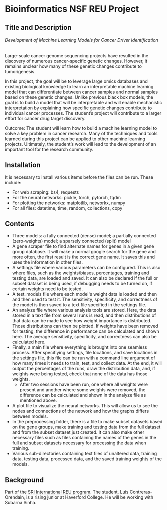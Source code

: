 # Bioinformatics NSF REU Project

## Title and Description
###### Development of Machine Learning Models for Cancer Driver Identification
Large-scale cancer genome sequencing projects have resulted in the discovery of numerous cancer-specific genetic changes. However, it remains unclear how many of these genetic changes contribute to tumorigenesis.

In this project, the goal will be to leverage large omics databases and existing biological knowledge to learn an interpretable machine learning model that can differentiate between cancer samples and normal samples based on these genetic changes. Unlike previous black box models, the goal is to build a model that will be interpretable and will enable mechanistic interpretation by explaining how specific genetic changes contribute to individual cancer processes. The student’s project will contribute to a larger effort for cancer drug target discovery.

Outcome: The student will learn how to build a machine learning model to solve a key problem in cancer research. Many of the techniques and tools learned during this project can be applied to other machine learning projects. Ultimately, the student’s work will lead to the development of an important tool for the research community.

## Installation
It is necessary to install various items before the files can be run. These include:
- For web scraping: bs4, requests
- For the neural networks: pickle, torch, pytorch, tqdm
- For plotting the networks: matplotlib, networkx, numpy
- For all files: datetime, time, random, collections, copy

## Contents
- Three models: a fully connected (dense) model; a partially connected (zero-weights) model; a sparsely connected (split) model
- A gene scraper file to find alternate names for genes in a given gene group database. It will make a normal google search for the gene and more often, the first result is the correct gene name. It saves this and uses the information in other files.
- A settings file where various parameters can be configured. This is also where files, such as the weights/biases, percentages, training and testing data, are loaded and saved. It can also be declared if the full or subset dataset is being used, if debugging needs to be turned on, if certain weights need to be tested.
- A test\_models file where each model's weight data is loaded and then and then used to test it. The sensitivity, specificity, and correctness of the model is then saved to a text file specified in the settings file.
- An analyze file where various analysis tools are stored. Here, the data stored in a text file from several runs is read, and then distributions of that data can be made to see how weight importance is distributed. Those distributions can then be plotted. If weights have been removed for testing, the difference in performance can be calculated and shown here. The average sensitivity, specificity, and correctness can also be calculated here. 
- Finally, a main file where everything is brought into one seamless process. After specifiying settings, file locations, and save locations in the settings file, this file can be run with a command line argument of how many times it needs to train, test, and collect data. At the end, it will output the percentages of the runs, draw the distribution data, and, if weights were being tested, check that none of the data has those weights. 
	- After two sessions have been run, one where all weights were present and another where some weights were removed, the difference can be calculated and shown in the analyze file as mentioned above. 
- A plot file to visualize the neural networks. This will allow us to see the nodes and connections of the network and how the graphs differs between models.
- In the preprocessing folder, there is a file to make subset datasets based on the gene groups, make training and testing data from the full dataset and from the subset dataset just created. It can also make other necessary files such as files containing the names of the genes in the full and subset datasets necessary for processing the data when training. 
- Various sub-directories containing text files of unaltered data, training data, testing data, processed data, and the saved training weights of the models. 

## Background
Part of the [SRI International REU program](https://www.sri.com/careers/research-experience-undergraduates-program). The student, Luis Contreras-Orendain, is a rising junior at Haverford College. He will be working with Subarna Sinha. 


